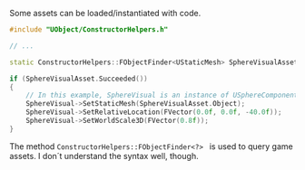Some assets can be loaded/instantiated with code.

```cpp
#include "UObject/ConstructorHelpers.h"

// ...

static ConstructorHelpers::FObjectFinder<UStaticMesh> SphereVisualAsset(TEXT("/Game/StarterContent/Shapes/Shape_Sphere.Shape_Sphere"));

if (SphereVisualAsset.Succeeded())
{
	// In this example, SphereVisual is an instance of USphereComponent
	SphereVisual->SetStaticMesh(SphereVisualAsset.Object);
	SphereVisual->SetRelativeLocation(FVector(0.0f, 0.0f, -40.0f));
	SphereVisual->SetWorldScale3D(FVector(0.8f));
}
```

The method `ConstructorHelpers::FObjectFinder<?> ` is used to query game assets. I don´t understand the syntax well, though.